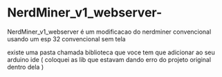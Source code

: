 # NerdMiner_v1_webserver-
NerdMiner_v1_webserver    é um modificacao do nerdminer convencional usando um esp 32 convencional sem tela 

existe uma pasta chamada biblioteca que voce tem que adicionar ao seu arduino ide ( coloquei as lib que estavam dando erro do projeto original dentro dela )
